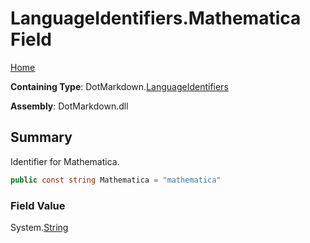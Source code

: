<a name="_top"></a>

# LanguageIdentifiers\.Mathematica Field

[Home](../../../README.md#_top)

**Containing Type**: DotMarkdown\.[LanguageIdentifiers](../README.md#_top)

**Assembly**: DotMarkdown\.dll

## Summary

Identifier for Mathematica\.

```csharp
public const string Mathematica = "mathematica"
```

### Field Value

System\.[String](https://docs.microsoft.com/en-us/dotnet/api/system.string)

